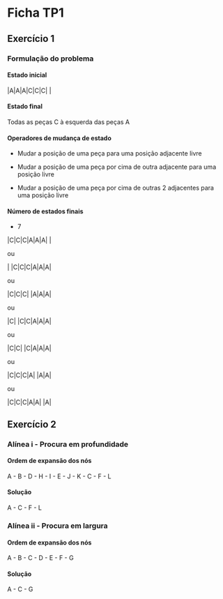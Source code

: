 # Ficha TP1

## Exercício 1

### Formulação do problema

#### Estado inicial

|A|A|A|C|C|C| |

#### Estado final

Todas as peças C à esquerda das peças A

#### Operadores de mudança de estado

- Mudar a posição de uma peça para uma posição adjacente livre

- Mudar a posição de uma peça por cima de outra adjacente para uma posição livre

- Mudar a posição de uma peça por cima de outras 2 adjacentes para uma posição livre

#### Número de estados finais

- 7

|C|C|C|A|A|A| |

ou

| |C|C|C|A|A|A|

ou

|C|C|C| |A|A|A|

ou

|C| |C|C|A|A|A|

ou

|C|C| |C|A|A|A|

ou

|C|C|C|A| |A|A|

ou

|C|C|C|A|A| |A|

## Exercício 2

### Alínea i - Procura em profundidade

#### Ordem de expansão dos nós

A - B - D - H - I - E - J - K - C - F - L

#### Solução

A - C - F - L

### Alínea ii - Procura em largura

#### Ordem de expansão dos nós

A - B - C - D - E - F - G

#### Solução

A - C - G